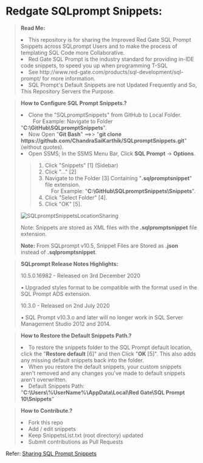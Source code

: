 # Redgate SQLprompt Snippets:
<blockquote>
  <p><b>Read Me:</b></p>
  <li>This repository is for sharing the Improved Red Gate SQL Prompt Snippets across SQLprompt Users and to make the process of templating SQL Code more Collaborative.</li>
  <li>Red Gate SQL Prompt is the industry standard for providing in-IDE code snippets, to speed you up when programming T-SQL</li>
  <li>See http://www.red-gate.com/products/sql-development/sql-prompt/ for more information.</li>
  <li>SQL Prompt's Default Snippets are not Updated Frequently and So, This Repository Servers the Purpose.</li>
</blockquote>

<blockquote>
  <p><b>How to Configure SQL Prompt Snippets.?</b></p>
  <li>Clone the "SQLpromptSnippets" from GitHub to Local Folder.</li>
  &nbsp;&nbsp;&nbsp;&nbsp;&nbsp;&nbsp;&nbsp;&nbsp;For Example: Navigate to Folder "<b>C:\GitHub\SQLpromptSnippets</b>".
  <li>Now Open "<b>Git Bash</b>" ==>> "<b>git clone https://github.com/ChandraSaiKarthik/SQLpromptSnippets.git</b>" (without quotes).</li>
  <li>Open SSMS; In the SSMS Menu Bar, Click <b>SQL Prompt</b> → <b>Options</b>.</li>
  <blockquote>
  <ol>
    <li>Click "Snippets" [1] (Sidebar)</li>
    <li>Click "..." [2]</li>
    <li>Navigate to the Folder [3] Containing "<b>.sqlpromptsnippet</b>" file extension.</li>
    &nbsp;&nbsp;&nbsp;&nbsp;For Example: "<b>C:\GitHub\SQLpromptSnippets\Snippets</b>".
    <li>Click "Select Folder" [4].</li>
    <li>Click "OK" [5].</li>
  </ol>
  </blockquote>
  <p><img src="https://i.postimg.cc/HLvg794t/SQLprompt-Snippets-Location-Sharing.png" title="SQLpromptSnippetsLocationSharing"/></p>
  <p>Note: Snippets are stored as XML files with the <b>.sqlpromptsnippet</b> file extension.</p>
  <p><b>Note:</b> From SQLprompt v10.5, Snippet Files are Stored as <b>.json</b> instead of <b>.sqlpromptsnippet</b>.</p>
</blockquote>

<blockquote>
  <p><b>SQLprompt Release Notes Highlights:</b></p>
  <p>10.5.0.16982 - Released on 3rd December 2020</p>
  <p> • Upgraded styles format to be compatible with the format used in the SQL Prompt ADS extension.</p>
  <p>10.3.0 - Released on 2nd July 2020</p>
  <p> • SQL Prompt v10.3.o and later will no longer work in SQL Server Management Studio 2012 and 2014.</p>
</blockquote>

<blockquote>
  <p><b>How to Restore the Default Snippets Path.?</b></p>
  <li>To restore the snippets folder to the SQL Prompt default location, click the "<b>Restore default</b> [6]" and then Click "<b>OK</b> [5]". This also adds any missing default snippets back into the folder.</li>
  <li>When you restore the default snippets, your custom snippets aren't removed and any changes you've made to default snippets aren't overwritten.</li>
  <li>Default Snippets Path: "<b>C:\Users\%UserName%\AppData\Local\Red Gate\SQL Prompt 10\Snippets</b>"</li>
</blockquote>

<blockquote>
  <p><b>How to Contribute.?</b></p>
  <li>Fork this repo</li>
  <li>Add / edit snippets</li>
  <li>Keep SnippetsList.txt (root directory) updated</li>
  <li>Submit contributions as Pull Requests</li>
</blockquote>

<p>Refer: <a href="https://documentation.red-gate.com/sp/sql-code-snippets/sharing-snippets">Sharing SQL Prompt Snippets</a></p>
